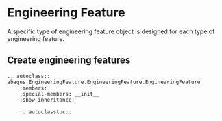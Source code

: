 # Engineering Feature

A specific type of engineering feature object is designed for each type of engineering feature.

## Create engineering features

```{eval-rst}
.. autoclass:: abaqus.EngineeringFeature.EngineeringFeature.EngineeringFeature
    :members:
    :special-members: __init__
    :show-inheritance:

    .. autoclasstoc::
```

